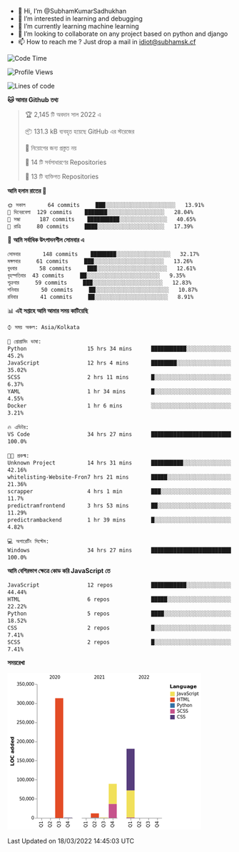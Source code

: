 - 👋 Hi, I’m @SubhamKumarSadhukhan
- 👀 I’m interested in learning and debugging
- 🌱 I’m currently learning machine learning
- 💞️ I’m looking to collaborate on any project based on python and django
- 📫 How to reach me ?
      Just drop a mail in idiot@subhamsk.cf

<!---
SubhamKumarSadhukhan/SubhamKumarSadhukhan is a ✨ special ✨ repository because its `README.md` (this file) appears on your GitHub profile.
You can click the Preview link to take a look at your changes.
--->


<!--START_SECTION:waka-->
![Code Time](http://img.shields.io/badge/Code%20Time-285%20hrs-blue)

![Profile Views](http://img.shields.io/badge/%E0%A6%AA%E0%A7%8D%E0%A6%B0%E0%A7%8B%E0%A6%AB%E0%A6%BE%E0%A6%87%E0%A6%B2%20%E0%A6%A6%E0%A6%B0%E0%A7%8D%E0%A6%B6%E0%A6%A8-0-blue)

![Lines of code](https://img.shields.io/badge/%E0%A6%B9%E0%A7%8D%E0%A6%AF%E0%A6%BE%E0%A6%B2%E0%A7%8B%20%E0%A6%93%E0%A6%AF%E0%A6%BC%E0%A6%BE%E0%A6%B0%E0%A7%8D%E0%A6%B2%E0%A7%8D%E0%A6%A1%20%E0%A6%A5%E0%A7%87%E0%A6%95%E0%A7%87%20%E0%A6%86%E0%A6%AE%E0%A6%BF%20%E0%A6%B2%E0%A6%BF%E0%A6%96%E0%A7%87%E0%A6%9B%E0%A6%BF-597%20Thousand%20%E0%A6%95%E0%A7%8B%E0%A6%A1%E0%A7%87%E0%A6%B0%20%E0%A6%B2%E0%A6%BE%E0%A6%87%E0%A6%A8-blue)

**🐱 আমার Github তথ্য** 

> 🏆 2,145 টি অবদান সাল 2022 এ
 > 
> 📦 131.3 kB ব্যবহৃত হয়েছে GitHub এর স্টরেজের 
 > 
> 🚫 নিয়োগের জন্য প্রস্তুত নয়
 > 
> 📜 14 টি সর্বসাধারণের Repositories 
 > 
> 🔑 13 টি ব্যক্তিগত Repositories  
 > 
**আমি হলাম রাতের 🦉** 

```text
🌞 সকাল       64 commits     ███░░░░░░░░░░░░░░░░░░░░░░   13.91% 
🌆 দিনেরবেলা  129 commits    ███████░░░░░░░░░░░░░░░░░░   28.04% 
🌃 সন্ধা      187 commits    ██████████░░░░░░░░░░░░░░░   40.65% 
🌙 রাত্রি     80 commits     ████░░░░░░░░░░░░░░░░░░░░░   17.39%

```
📅 **আমি সর্বাধিক উৎপাদনশীল সোমবার এ** 

```text
সোমবার       148 commits    ████████░░░░░░░░░░░░░░░░░   32.17% 
মঙ্গলবার     61 commits     ███░░░░░░░░░░░░░░░░░░░░░░   13.26% 
বুধবার       58 commits     ███░░░░░░░░░░░░░░░░░░░░░░   12.61% 
বৃহস্পতিবার  43 commits     ██░░░░░░░░░░░░░░░░░░░░░░░   9.35% 
শুক্রবার     59 commits     ███░░░░░░░░░░░░░░░░░░░░░░   12.83% 
শনিবার       50 commits     ██░░░░░░░░░░░░░░░░░░░░░░░   10.87% 
রবিবার       41 commits     ██░░░░░░░░░░░░░░░░░░░░░░░   8.91%

```


📊 **এই সপ্তাহে আমি আমার সময় কাটিয়েছি** 

```text
⌚︎ সময় অঞ্চল: Asia/Kolkata

💬 প্রোগ্রামিং ভাষা: 
Python                   15 hrs 34 mins      ███████████░░░░░░░░░░░░░░   45.2% 
JavaScript               12 hrs 4 mins       ████████░░░░░░░░░░░░░░░░░   35.02% 
SCSS                     2 hrs 11 mins       █░░░░░░░░░░░░░░░░░░░░░░░░   6.37% 
YAML                     1 hr 34 mins        █░░░░░░░░░░░░░░░░░░░░░░░░   4.55% 
Docker                   1 hr 6 mins         ░░░░░░░░░░░░░░░░░░░░░░░░░   3.21%

🔥 এডিটর: 
VS Code                  34 hrs 27 mins      █████████████████████████   100.0%

🐱‍💻 প্রকল্ম: 
Unknown Project          14 hrs 31 mins      ██████████░░░░░░░░░░░░░░░   42.16% 
whitelisting-Website-Fron7 hrs 21 mins       █████░░░░░░░░░░░░░░░░░░░░   21.36% 
scrapper                 4 hrs 1 min         ███░░░░░░░░░░░░░░░░░░░░░░   11.7% 
predictramfrontend       3 hrs 53 mins       ██░░░░░░░░░░░░░░░░░░░░░░░   11.29% 
predictrambackend        1 hr 39 mins        █░░░░░░░░░░░░░░░░░░░░░░░░   4.82%

💻 অপারেটিং সিস্টেম: 
Windows                  34 hrs 27 mins      █████████████████████████   100.0%

```

**আমি বেশিরভাগ ক্ষেত্রে কোড করি JavaScript তে** 

```text
JavaScript               12 repos            ███████████░░░░░░░░░░░░░░   44.44% 
HTML                     6 repos             █████░░░░░░░░░░░░░░░░░░░░   22.22% 
Python                   5 repos             ████░░░░░░░░░░░░░░░░░░░░░   18.52% 
CSS                      2 repos             █░░░░░░░░░░░░░░░░░░░░░░░░   7.41% 
SCSS                     2 repos             █░░░░░░░░░░░░░░░░░░░░░░░░   7.41%

```


**সময়রেখা**

![Chart not found](https://raw.githubusercontent.com/SubhamKumarSadhukhan/SubhamKumarSadhukhan/main/charts/bar_graph.png) 


 Last Updated on 18/03/2022 14:45:03 UTC
<!--END_SECTION:waka-->
